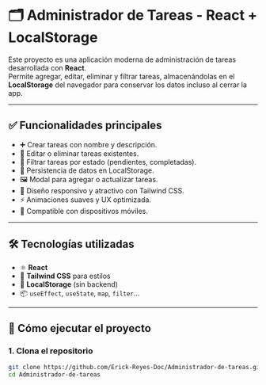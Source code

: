 # 🗂️ Administrador de Tareas - React + LocalStorage

Este proyecto es una aplicación moderna de administración de tareas desarrollada con **React**.  
Permite agregar, editar, eliminar y filtrar tareas, almacenándolas en el **LocalStorage** del navegador para conservar los datos incluso al cerrar la app.

---

## ✅ Funcionalidades principales

- ➕ Crear tareas con nombre y descripción.
- 📝 Editar o eliminar tareas existentes.
- 📂 Filtrar tareas por estado (pendientes, completadas).
- 💾 Persistencia de datos en LocalStorage.
- 🖼️ Modal para agregar o actualizar tareas.
- 🎨 Diseño responsivo y atractivo con Tailwind CSS.
- ⚡ Animaciones suaves y UX optimizada.
- 📱 Compatible con dispositivos móviles.

---


## 🛠️ Tecnologías utilizadas

- ⚛️ **React**
- 💅 **Tailwind CSS** para estilos
- 💾 **LocalStorage** (sin backend)
- 📦 `useEffect`, `useState`, `map`, `filter`…

---

## 🚀 Cómo ejecutar el proyecto

### 1. Clona el repositorio

```bash
git clone https://github.com/Erick-Reyes-Doc/Administrador-de-tareas.git
cd Administrador-de-tareas
